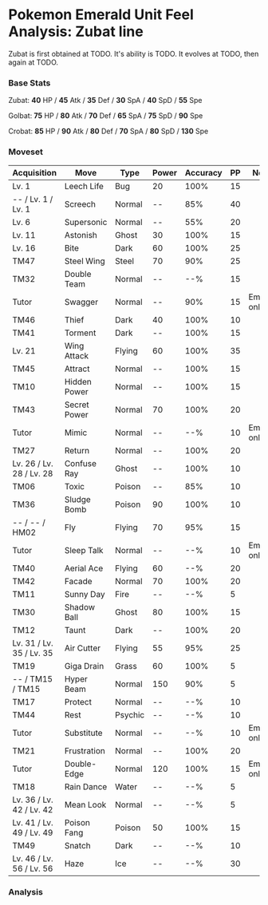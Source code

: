 # Pokemon Emerald Unit Feel Analysis: Zubat line

Zubat is first obtained at TODO. It's ability is TODO. It evolves at TODO, then again at TODO.

### Base Stats

Zubat: **40** HP / **45** Atk / **35** Def / **30** SpA / **40** SpD / **55** Spe

Golbat: **75** HP / **80** Atk / **70** Def / **65** SpA / **75** SpD / **90** Spe

Crobat: **85** HP / **90** Atk / **80** Def / **70** SpA / **80** SpD / **130** Spe

### Moveset

|Acquisition             |Move        |Type   |Power|Accuracy|PP |Notes                    |
|---                     |---         |---    |---  |---     |---|---                      |
|Lv. 1                   |Leech Life  |Bug    |20   |100%    |15 |                         |
|-- / Lv. 1 / Lv. 1      |Screech     |Normal |--   |85%     |40 |                         |
|Lv. 6                   |Supersonic  |Normal |--   |55%     |20 |                         |
|Lv. 11                  |Astonish    |Ghost  |30   |100%    |15 |                         |
|Lv. 16                  |Bite        |Dark   |60   |100%    |25 |                         |
|TM47                    |Steel Wing  |Steel  |70   |90%     |25 |                         |
|TM32                    |Double Team |Normal |--   |--%     |15 |                         |
|Tutor                   |Swagger     |Normal |--   |90%     |15 |Emerald only             |
|TM46                    |Thief       |Dark   |40   |100%    |10 |                         |
|TM41                    |Torment     |Dark   |--   |100%    |15 |                         |
|Lv. 21                  |Wing Attack |Flying |60   |100%    |35 |                         |
|TM45                    |Attract     |Normal |--   |100%    |15 |                         |
|TM10                    |Hidden Power|Normal |--   |100%    |15 |                         |
|TM43                    |Secret Power|Normal |70   |100%    |20 |                         |
|Tutor                   |Mimic       |Normal |--   |--%     |10 |Emerald only             |
|TM27                    |Return      |Normal |--   |100%    |20 |                         |
|Lv. 26 / Lv. 28 / Lv. 28|Confuse Ray |Ghost  |--   |100%    |10 |                         |
|TM06                    |Toxic       |Poison |--   |85%     |10 |                         |
|TM36                    |Sludge Bomb |Poison |90   |100%    |10 |                         |
|-- / -- / HM02          |Fly         |Flying |70   |95%     |15 |                         |
|Tutor                   |Sleep Talk  |Normal |--   |--%     |10 |Emerald only             |
|TM40                    |Aerial Ace  |Flying |60   |--%     |20 |                         |
|TM42                    |Facade      |Normal |70   |100%    |20 |                         |
|TM11                    |Sunny Day   |Fire   |--   |--%     |5  |                         |
|TM30                    |Shadow Ball |Ghost  |80   |100%    |15 |                         |
|TM12                    |Taunt       |Dark   |--   |100%    |20 |                         |
|Lv. 31 / Lv. 35 / Lv. 35|Air Cutter  |Flying |55   |95%     |25 |                         |
|TM19                    |Giga Drain  |Grass  |60   |100%    |5  |                         |
|-- / TM15 / TM15        |Hyper Beam  |Normal |150  |90%     |5  |                         |
|TM17                    |Protect     |Normal |--   |--%     |10 |                         |
|TM44                    |Rest        |Psychic|--   |--%     |10 |                         |
|Tutor                   |Substitute  |Normal |--   |--%     |10 |Emerald only             |
|TM21                    |Frustration |Normal |--   |100%    |20 |                         |
|Tutor                   |Double-Edge |Normal |120  |100%    |15 |Emerald only             |
|TM18                    |Rain Dance  |Water  |--   |--%     |5  |                         |
|Lv. 36 / Lv. 42 / Lv. 42|Mean Look   |Normal |--   |--%     |5  |                         |
|Lv. 41 / Lv. 49 / Lv. 49|Poison Fang |Poison |50   |100%    |15 |                         |
|TM49                    |Snatch      |Dark   |--   |--%     |10 |                         |
|Lv. 46 / Lv. 56 / Lv. 56|Haze        |Ice    |--   |--%     |30 |                         |

### Analysis